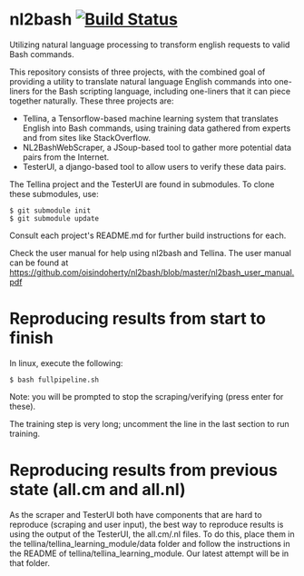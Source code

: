 # nl2bash [![Build Status](https://travis-ci.org/oisindoherty/nl2bash.svg?branch=master)](https://travis-ci.org/oisindoherty/nl2bash)
Utilizing natural language processing to transform english requests to valid Bash commands.

This repository consists of three projects, with the combined goal of providing a utility
to translate natural language English commands into one-liners for the Bash scripting language,
including one-liners that it can piece together naturally. These three projects are:

- Tellina, a Tensorflow-based machine learning system that translates English into Bash 
  commands, using training data gathered from experts and from sites like StackOverflow.
- NL2BashWebScraper, a JSoup-based tool to gather more potential data pairs from the Internet.
- TesterUI, a django-based tool to allow users to verify these data pairs.

The Tellina project and the TesterUI are found in submodules.
To clone these submodules, use:

    $ git submodule init
    $ git submodule update

Consult each project's README.md for further build instructions for each.

Check the user manual for help using nl2bash and Tellina. The user manual can be found at
https://github.com/oisindoherty/nl2bash/blob/master/nl2bash_user_manual.pdf

# Reproducing results from start to finish
In linux, execute the following:

    $ bash fullpipeline.sh
    
Note: you will be prompted to stop the scraping/verifying (press enter for these).

The training step is very long; uncomment the line in the last section to run training.

# Reproducing results from previous state (all.cm and all.nl)
As the scraper and TesterUI both have components that are hard to reproduce (scraping and user
input), the best way to reproduce results is using the output of the TesterUI, the all.cm/.nl
files. To do this, place them in the tellina/tellina_learning_module/data folder and follow the
instructions in the README of tellina/tellina_learning_module. Our latest attempt will be in
that folder.
